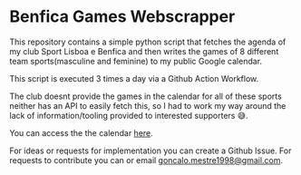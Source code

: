 # Benfica Games Webscrapper

This repository contains a simple python script that fetches the agenda of my club Sport Lisboa e Benfica and then writes the games of 8 different team sports(masculine and feminine) to my public Google calendar.

This script is executed 3 times a day via a Github Action Workflow.

The club doesnt provide the games in the calendar for all of these sports neither has an API to easily fetch this, so I had to work my way around the lack of information/tooling provided to interested supporters 😅.

You can access the the calendar [here](https://calendar.google.com/calendar/u/0?cid=YmRmMTZiNjE1MDQwYzY0MGRmMjU3NmNhYzNiODBjM2FiNjBjNjA3NjYyMTA3NmZmODAzNWZkMGViZWQ3YmNkN0Bncm91cC5jYWxlbmRhci5nb29nbGUuY29t).

For ideas or requests for implementation you can create a Github Issue.
For requests to contribute you can or email goncalo.mestre1998@gmail.com.
